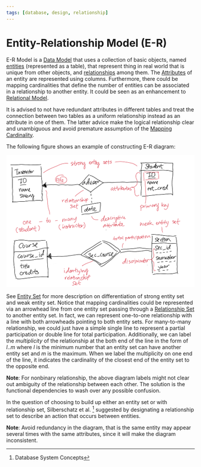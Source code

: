 ```yaml
---
tags: [database, design, relationship]
---
```


# Entity-Relationship Model (E-R)

E-R Model is a [Data Model](202302101219.md) that uses a collection of basic
objects, named [entities](202304191954.md) (represented as a table), that
represent thing in real world that is unique from other objects, and
[relationships](202304192107.md) among them. The [Attributes](202304200943.md)
of an entity are represented using columns. Furthermore, there could be mapping
cardinalities that define the number of entities can be associated in a
relationship to another entity. It could be seen as an enhancement to
[Relational Model](202302101331.md).

It is advised to not have redundant attributes in different tables and treat the
connection between two tables as a uniform relationship instead as an attribute
in one of them. The latter advice make the logical relationship clear and
unambiguous and avoid premature assumption of the [Mapping Cardinality](202304290909.md).

The following figure shows an example of constructing E-R diagram:

![E-R diagram](pic/er-diagram.png)

See [Entity Set](202304191956.md) for more description on differentiation of
strong entity set and weak entity set. Notice that mapping cardinalities could
be represented via an arrowhead line from one entity set passing through a
[Relationship Set](202304200933.md) to another entity set. In fact, we can
represent one-to-one relationship with a line with both arrowheads pointing to
both entity sets. For many-to-many relationship, we could just have a simple
single line to represent a partial participation or double line for total
participation. Additionally, we can label the *multiplicity* of the relationship
at the both end of the line in the form of $l .. m$ where $l$ is the minimum
number that an entity set can have another entity set and $m$ is the maximum.
When we label the multiplicity on one end of the line, it indicates the
cardinality of the closest end of the entity set to the opposite end.

**Note**: For nonbinary relationship, the above diagram labels might not clear
out ambiguity of the relationship between each other. The solution is the
functional dependencies to wash over any possible confusion.

In the question of choosing to build up either an entity set or with
relationship set, Silberschatz et al. [^1] suggested by designating a
relationship set to describe an action that occurs between entities.

**Note**: Avoid redundancy in the diagram, that is the same entity may appear
several times with the same attributes, since it will make the diagram
inconsistent.

[^1]: Database System Concepts
